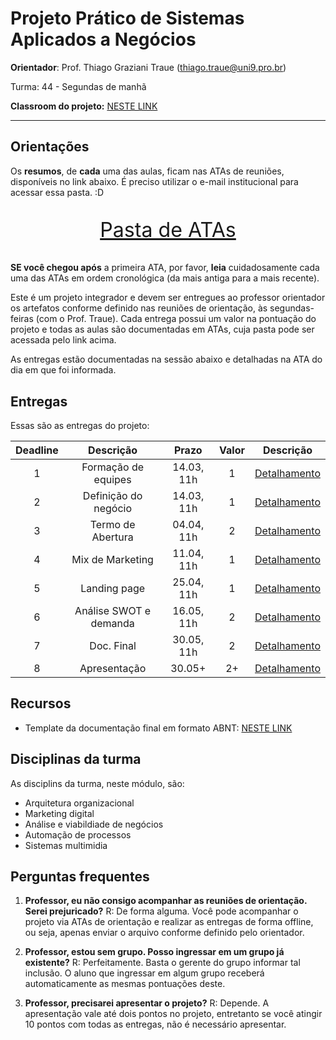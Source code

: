 # Projeto Prático de Sistemas Aplicados a Negócios

**Orientador**: Prof. Thiago Graziani Traue (thiago.traue@uni9.pro.br)

Turma: 44 - Segundas de manhã

**Classroom do projeto:** [NESTE LINK](https://classroom.google.com/c/NDY1OTc2NzM1Njg5?cjc=kq6hckl)

***

## Orientações

Os **resumos**, de **cada** uma das aulas, ficam nas ATAs de reuniões, disponíveis no link abaixo. É preciso utilizar o e-mail institucional para acessar essa pasta. :D

<p style="font-size:2.3em;text-align:center">
    <a href="https://drive.google.com/drive/folders/1MhuJNRfd4QT2WZIFKqIOujaGh4fJXKwT?usp=sharing" target="_blank">Pasta de ATAs</a>
</p>

**SE você chegou após** a primeira ATA, por favor, **leia** cuidadosamente cada uma das ATAs em ordem cronológica (da mais antiga para a mais recente).

Este é um projeto integrador e devem ser entregues ao professor orientador os artefatos conforme definido nas reuniões de orientação, às segundas-feiras (com o Prof. Traue). Cada entrega possui um valor na pontuação do projeto e todas as aulas são documentadas em ATAs, cuja pasta pode ser acessada pelo link acima. 

As entregas estão documentadas na sessão abaixo e detalhadas na ATA do dia em que foi informada.

## Entregas

Essas são as entregas do projeto:

| Deadline |      Descrição          | Prazo      | Valor | Descrição                                                                                                       |
|:--------:|:-----------------------:|:----------:|:-----:|:---------------------------------------------------------------------------------------------------------------:|
|    1     | Formação de equipes     | 14.03, 11h |   1   |[Detalhamento](https://docs.google.com/document/d/11ELlGkqy29jIayXnTrEPF8zYzzLyaTS3D3bJWZWUkhI/edit?usp=sharing) |
|    2     | Definição do negócio    | 14.03, 11h |   1   |[Detalhamento](https://docs.google.com/document/d/179B8ONQJoLYsQQKHXAV0i6xS2pqQ69D1mNWo6Lm6MGA/edit?usp=sharing) |
|    3     | Termo de Abertura       | 04.04, 11h |   2   |[Detalhamento](https://docs.google.com/document/d/1Z3RD88-lKDKaXsrbe5znPmAC-NUJQvQOhp5aVf27r9M/edit?usp=sharing) |
|    4     | Mix de Marketing        | 11.04, 11h |   1   |[Detalhamento](https://docs.google.com/document/d/16UdIokOQozMnVNTr5zWGcXu8bcvl_OBAauOqDcPriqk/edit?usp=sharing) |
|    5     | Landing page            | 25.04, 11h |   1   |[Detalhamento](https://docs.google.com/document/d/1VMTbn6OngA5sHrdVgSd9lrlUNLFK8JE0rink4sCada4/edit?usp=sharing) |
|    6     | Análise SWOT e demanda  | 16.05, 11h |   2   |[Detalhamento](https://docs.google.com/document/d/150mI0AGB3dGtNq3KFgK7WGJBxle1aIb5eywRv1sCe9g/edit?usp=sharing) |
|    7     | Doc. Final              | 30.05, 11h |   2   |[Detalhamento](https://docs.google.com/document/d/1NQB_IeMlwXqoGKX2np3hSiUKX75Unb505MrPtvFewI8/edit?usp=sharing) |
|    8     | Apresentação            | 30.05+     |   2+  |[Detalhamento](https://docs.google.com/document/d/16QILxyvjoZl9wts_BID29qMXC-egiLajNfinpPqzf4s/edit?usp=sharing) |

## Recursos

- Template da documentação final em formato ABNT: [NESTE LINK](https://docs.google.com/document/d/1bTBaqMLLukhKrqHUVYgWQXt0a3EQ8NY1/edit?usp=sharing&ouid=103387408325973477515&rtpof=true&sd=true)

## Disciplinas da turma

As disciplins da turma, neste módulo, são:

- Arquitetura organizacional
- Marketing digital
- Análise e viabildiade de negócios
- Automação de processos
- Sistemas multimidia

## Perguntas frequentes

1. **Professor, eu não consigo acompanhar as reuniões de orientação. Serei prejuricado?**
    R: De forma alguma. Você pode acompanhar o projeto via ATAs de orientação e realizar as entregas de forma offline, ou seja, apenas enviar o arquivo conforme definido pelo orientador.

2. **Professor, estou sem grupo. Posso ingressar em um grupo já existente?**
    R: Perfeitamente. Basta o gerente do grupo informar tal inclusão. O aluno que ingressar em algum grupo receberá automaticamente as mesmas pontuações deste.

3. **Professor, precisarei apresentar o projeto?**
    R: Depende. A apresentação vale até dois pontos no projeto, entretanto se você atingir 10 pontos com todas as entregas, não é necessário apresentar.